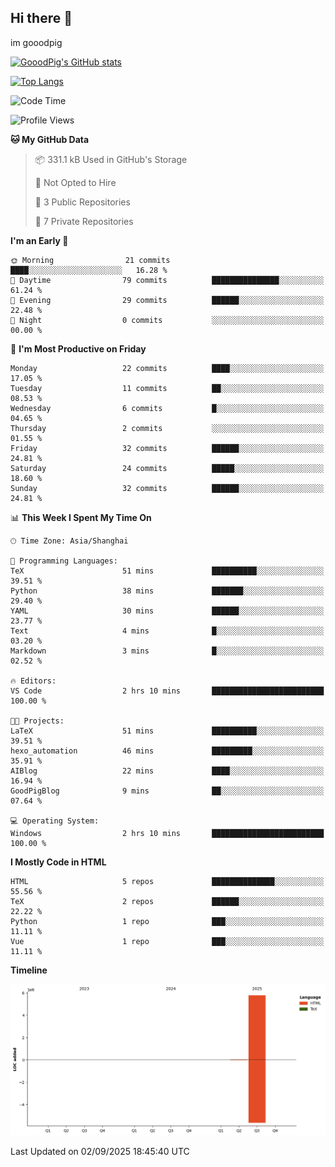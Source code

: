 ## Hi there 👋
im gooodpig

[![GooodPig's GitHub stats](https://github-readme-stats.vercel.app/api?username=gooodpig&count_private=true&show_icons=true)](https://github.com/anuraghazra/github-readme-stats)

[![Top Langs](https://github-readme-stats.vercel.app/api/top-langs/?username=gooodpig&layout=compact)](https://github.com/anuraghazra/github-readme-stats)

<!--START_SECTION:waka-->
![Code Time](http://img.shields.io/badge/Code%20Time-35%20hrs%2026%20mins-blue)

![Profile Views](http://img.shields.io/badge/Profile%20Views-0-blue)

**🐱 My GitHub Data** 

> 📦 331.1 kB Used in GitHub's Storage 
 > 
> 🚫 Not Opted to Hire
 > 
> 📜 3 Public Repositories 
 > 
> 🔑 7 Private Repositories 
 > 
**I'm an Early 🐤** 

```text
🌞 Morning                21 commits          ████░░░░░░░░░░░░░░░░░░░░░   16.28 % 
🌆 Daytime                79 commits          ███████████████░░░░░░░░░░   61.24 % 
🌃 Evening                29 commits          ██████░░░░░░░░░░░░░░░░░░░   22.48 % 
🌙 Night                  0 commits           ░░░░░░░░░░░░░░░░░░░░░░░░░   00.00 % 
```
📅 **I'm Most Productive on Friday** 

```text
Monday                   22 commits          ████░░░░░░░░░░░░░░░░░░░░░   17.05 % 
Tuesday                  11 commits          ██░░░░░░░░░░░░░░░░░░░░░░░   08.53 % 
Wednesday                6 commits           █░░░░░░░░░░░░░░░░░░░░░░░░   04.65 % 
Thursday                 2 commits           ░░░░░░░░░░░░░░░░░░░░░░░░░   01.55 % 
Friday                   32 commits          ██████░░░░░░░░░░░░░░░░░░░   24.81 % 
Saturday                 24 commits          █████░░░░░░░░░░░░░░░░░░░░   18.60 % 
Sunday                   32 commits          ██████░░░░░░░░░░░░░░░░░░░   24.81 % 
```


📊 **This Week I Spent My Time On** 

```text
🕑︎ Time Zone: Asia/Shanghai

💬 Programming Languages: 
TeX                      51 mins             ██████████░░░░░░░░░░░░░░░   39.51 % 
Python                   38 mins             ███████░░░░░░░░░░░░░░░░░░   29.40 % 
YAML                     30 mins             ██████░░░░░░░░░░░░░░░░░░░   23.77 % 
Text                     4 mins              █░░░░░░░░░░░░░░░░░░░░░░░░   03.20 % 
Markdown                 3 mins              █░░░░░░░░░░░░░░░░░░░░░░░░   02.52 % 

🔥 Editors: 
VS Code                  2 hrs 10 mins       █████████████████████████   100.00 % 

🐱‍💻 Projects: 
LaTeX                    51 mins             ██████████░░░░░░░░░░░░░░░   39.51 % 
hexo_automation          46 mins             █████████░░░░░░░░░░░░░░░░   35.91 % 
AIBlog                   22 mins             ████░░░░░░░░░░░░░░░░░░░░░   16.94 % 
GoodPigBlog              9 mins              ██░░░░░░░░░░░░░░░░░░░░░░░   07.64 % 

💻 Operating System: 
Windows                  2 hrs 10 mins       █████████████████████████   100.00 % 
```

**I Mostly Code in HTML** 

```text
HTML                     5 repos             ██████████████░░░░░░░░░░░   55.56 % 
TeX                      2 repos             ██████░░░░░░░░░░░░░░░░░░░   22.22 % 
Python                   1 repo              ███░░░░░░░░░░░░░░░░░░░░░░   11.11 % 
Vue                      1 repo              ███░░░░░░░░░░░░░░░░░░░░░░   11.11 % 
```



**Timeline**

![Lines of Code chart](https://raw.githubusercontent.com/gooodpig/gooodpig/main/assets/bar_graph.png)


 Last Updated on 02/09/2025 18:45:40 UTC
<!--END_SECTION:waka-->


<!--
**gooodpig/gooodpig** is a ✨ _special_ ✨ repository because its `README.md` (this file) appears on your GitHub profile.

Here are some ideas to get you started:

- 🔭 I’m currently working on ...
- 🌱 I’m currently learning ...
- 👯 I’m looking to collaborate on ...
- 🤔 I’m looking for help with ...
- 💬 Ask me about ...
- 📫 How to reach me: ...
- 😄 Pronouns: ...
- ⚡ Fun fact: ...
-->
